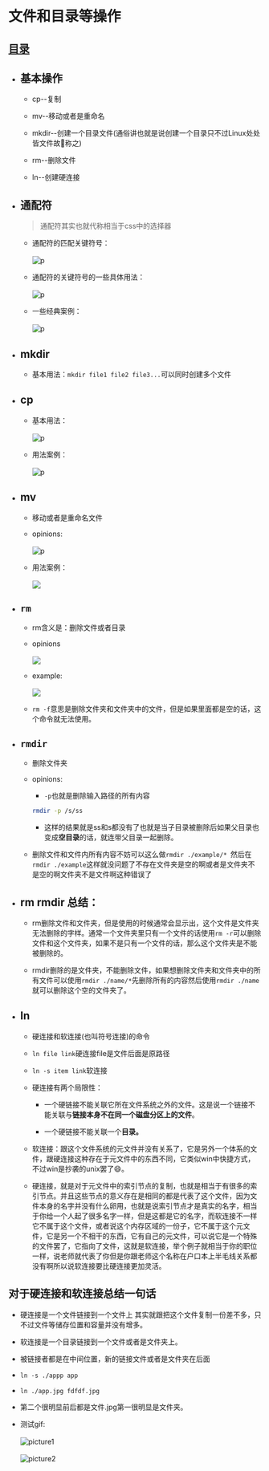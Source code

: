 # 文件和目录等操作

## [目录](./summary.md)

- ## 基本操作

    - cp--复制

    - mv--移动或者是重命名

    - mkdir--创建一个目录文件(通俗讲也就是说创建一个目录只不过Linux处处皆文件故称之)

    - rm--删除文件

    - ln--创建硬连接

- ## 通配符

    > 通配符其实也就代称相当于css中的选择器

    - 通配符的匹配关键符号：<br><br>![p](../picture/tong.png) 

    - 通配符的关键符号的一些具体用法：<br><br>![p](../picture/tong-1.png)

    - 一些经典案例：<br><br>![p](../picture/tong-e.png)
- ## mkdir

    - 基本用法：`mkdir file1 file2 file3...`可以同时创建多个文件

- ## cp

    - 基本用法：<br><br>![p](../picture/cp-opinios.png)

    - 用法案例：<br><br>![p](../picture/cp-example.png)

- ## mv

    - 移动或者是重命名文件

    - opinions:<br><br>![p](../picture/mv.png)

    - 用法案例：<br><br>![](../picture/mv-1.png)

- ## `rm`

    - rm含义是：删除文件或者目录

    - opinions<br><br>![](../picture/rm.png)

    - example:<br><br>![](../picture/rm-1.png)

    - `rm -f`意思是删除文件夹和文件夹中的文件，但是如果里面都是空的话，这个命令就无法使用。

- ## `rmdir`
    - 删除文件夹
    - opinions:
        - `-p`也就是删除输入路径的所有内容
        ```bash
        rmdir -p /s/ss
        ```

        - 这样的结果就是ss和s都没有了也就是当子目录被删除后如果父目录也变成**空目录**的话，就连带父目录一起删除。

    - 删除文件和文件内所有内容不妨可以这么做`rmdir ./example/* `然后在`rmdir ./example`这样就没问题了不存在文件夹是空的啊或者是文件夹不是空的啊文件夹不是文件啊这种错误了

- ## rm rmdir 总结：

    - rm删除文件和文件夹，但是使用的时候通常会显示出，这个文件是文件夹无法删除的字样。通常一个文件夹里只有一个文件的话使用`rm -r`可以删除文件和这个文件夹，如果不是只有一个文件的话，那么这个文件夹是不能被删除的。

    - rmdir删除的是文件夹，不能删除文件，如果想删除文件夹和文件夹中的所有文件可以使用`rmdir ./name/*`先删除所有的内容然后使用`rmdir ./name`就可以删除这个空的文件夹了。

- ## ln
    - 硬连接和软连接(也叫符号连接)的命令

    - `ln file link`硬连接file是文件后面是原路径
    
    - `ln -s item link`软连接

    - 硬连接有两个局限性：
        - 一个硬链接不能关联它所在文件系统之外的文件。这是说一个链接不能关联与**链接本身不在同一个磁盘分区上的文件**。

        - 一个硬链接不能关联一个**目录。**
    - 软连接：跟这个文件系统的元文件并没有关系了，它是另外一个体系的文件，跟硬连接这种存在于元文件中的东西不同，它类似win中快捷方式，不过win是抄袭的unix罢了😄。
    - 硬连接，就是对于元文件中的索引节点的复制，也就是相当于有很多的索引节点。并且这些节点的意义存在是相同的都是代表了这个文件，因为文件本身的名字并没有什么卵用，也就是说索引节点才是真实的名字，相当于你给一个人起了很多名字一样，但是这都是它的名字，而软连接不一样它不属于这个文件，或者说这个内存区域的一份子，它不属于这个元文件，它是另一个不相干的东西，它有自己的元文件，可以说它是一个特殊的文件罢了，它指向了文件，这就是软连接，举个例子就相当于你的职位一样，说老师就代表了你但是你跟老师这个名称在户口本上半毛线关系都没有啊所以说软连接要比硬连接更加灵活。

## 对于硬连接和软连接总结一句话

- 硬连接是一个文件链接到一个文件上
其实就跟把这个文件复制一份差不多，只不过文件等储存位置和容量并没有增多。
- 软连接是一个目录链接到一个文件或者是文件夹上。
- 被链接者都是在中间位置，新的链接文件或者是文件夹在后面
- `ln -s ./appp app`

- `ln ./app.jpg fdfdf.jpg`

- 第二个很明显前后都是文件.jpg第一很明显是文件夹。

- 测试gif:<br><br>![picture1](../picture/ln-1.gif)<br><br>![picture2](../picture/ln-2.gif) 


